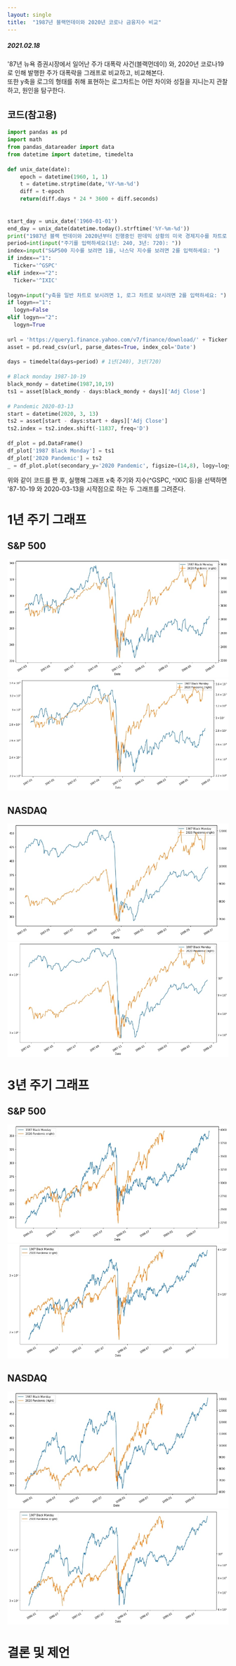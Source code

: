 ```yaml
---
layout: single
title:  "1987년 블랙먼데이와 2020년 코로나 금융지수 비교"
---
```


##### 2021.02.18


'87년 뉴욕 증권시장에서 일어난 주가 대폭락 사건(블랙먼데이) 와, 2020년 코로나19로 인해 발행한 주가 대폭락을 그래프로 비교하고, 비교해본다. 
<br>또한 y축을 로그의 형태를 취해 표현하는 로그차트는 어떤 차이와 성질을 지니는지 관찰하고, 원인을 탐구한다.


## 코드(참고용)

```python
import pandas as pd
import math
from pandas_datareader import data
from datetime import datetime, timedelta

def unix_date(date):
    epoch = datetime(1960, 1, 1)
    t = datetime.strptime(date,'%Y-%m-%d')
    diff = t-epoch
    return(diff.days * 24 * 3600 + diff.seconds)


start_day = unix_date('1960-01-01')
end_day = unix_date(datetime.today().strftime('%Y-%m-%d'))
print("1987년 블랙 먼데이와 2020년부터 진행중인 판데믹 상황의 미국 경제지수를 차트로 표현해주는 프로그랩입니다.")
period=int(input("주기를 입력하세요(1년: 240, 3년: 720): "))
index=input("S&P500 지수를 보려면 1을, 나스닥 지수를 보려면 2를 입력하세요: ")
if index=="1":
  Ticker='^GSPC'
elif index=="2":
  Ticker='^IXIC'

logyn=input("y축을 일반 차트로 보시려면 1, 로그 차트로 보시려면 2를 입력하세요: ")
if logyn=="1":
  logyn=False
elif logyn=="2":
  logyn=True

url = 'https://query1.finance.yahoo.com/v7/finance/download/' + Ticker + '?period1=' + str(start_day) + '&period2=' + str(end_day) +'&interval=1d&events=history'
asset = pd.read_csv(url, parse_dates=True, index_col='Date')

days = timedelta(days=period) # 1년(240), 3년(720)

# Black monday 1987-10-19
black_mondy = datetime(1987,10,19)
ts1 = asset[black_mondy - days:black_mondy + days]['Adj Close']

# Pandemic 2020-03-13
start = datetime(2020, 3, 13)
ts2 = asset[start - days:start + days]['Adj Close']
ts2.index = ts2.index.shift(-11837, freq='D')

df_plot = pd.DataFrame()
df_plot['1987 Black Monday'] = ts1
df_plot['2020 Pandemic'] = ts2
_ = df_plot.plot(secondary_y='2020 Pandemic', figsize=(14,8), logy=logyn)
```

위와 같이 코드를 짠 후, 실행해 그래프 x축 주기와 지수(^GSPC, ^IXIC 등)을 선택하면<br>
'87-10-19 와 2020-03-13을 시작점으로 하는 두 그래프를 그려준다.

# 1년 주기 그래프
## S&P 500
<p align='center'>
  <img src="https://raw.githubusercontent.com/Taek-2/taek2.ml/master/_posts/imgs/240-1-1.jpg"/>
  <img src="https://raw.githubusercontent.com/Taek-2/taek2.ml/master/_posts/imgs/240-1-2.jpg"/></p>
<h2>NASDAQ</h2>
<p align='center'>
  <img src="https://raw.githubusercontent.com/Taek-2/taek2.ml/master/_posts/imgs/240-2-1.jpg"/>
  <img src="https://raw.githubusercontent.com/Taek-2/taek2.ml/master/_posts/imgs/240-2-2.jpg"/>
</p>


# 3년 주기 그래프
## S&P 500
<p align='center'>
  <img src="https://raw.githubusercontent.com/Taek-2/taek2.ml/master/_posts/imgs/720-1-1.jpg"/>
  <img src="https://raw.githubusercontent.com/Taek-2/taek2.ml/master/_posts/imgs/720-1-2.jpg"/></p>
<h2>NASDAQ</h2>
<p align='center'>
  <img src="https://raw.githubusercontent.com/Taek-2/taek2.ml/master/_posts/imgs/720-2-1.jpg"/>
  <img src="https://raw.githubusercontent.com/Taek-2/taek2.ml/master/_posts/imgs/720-2-2.jpg"/>
</p>


# 결론 및 제언
